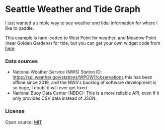 # Seattle Weather and Tide Graph

I just wanted a simple way to see weather and tidal information for where I like to paddle.

This example is hard-coded to West Point for weather, and Meadow Point (near Golden Gardens) for tide, but you can get your own widget code from [here](https://www.tidegraph.com/index.php?page=339264.txt&src=//tides.tidegraph.com/api/tidegraph.php?bg%3Dwhite%26scale%3D1%26color%3Dblack%26lat%3D47.6733790%26lng%3D-122.4076660&background_option=white-black&scale=1&station_option=latlng_station&lat=47.6733790&lng=-122.4076660).

### Data sources

- National Weather Service (NWS) Station ID: https://api.weather.gov/stations/WPOW1/observations this has been offline since 2019, and the NWS's backlog of software development is so huge, I doubt it will ever get fixed.
- National Buoy Data Center (NBDC): This is a more reliable API, even if it only provides CSV data instead of JSON. 

### License

Open source: [MIT](https://opensource.org/licenses/MIT)
